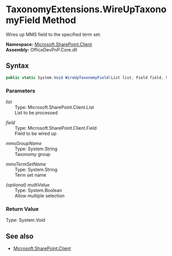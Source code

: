 # TaxonomyExtensions.WireUpTaxonomyField Method  
Wires up MMS field to the specified term set.  

**Namespace:** [Microsoft.SharePoint.Client](Microsoft.SharePoint.Client.md)  
**Assembly:** OfficeDevPnP.Core.dll  
## Syntax
```C#
public static System.Void WireUpTaxonomyField(List list, Field field, String mmsGroupName, String mmsTermSetName, Boolean multiValue)
```
### Parameters
*list*  
&emsp;&emsp;Type: Microsoft.SharePoint.Client.List  
&emsp;&emsp;List to be processed  
  
*field*  
&emsp;&emsp;Type: Microsoft.SharePoint.Client.Field  
&emsp;&emsp;Field to be wired up  
  
*mmsGroupName*  
&emsp;&emsp;Type: System.String  
&emsp;&emsp;Taxonomy group  
  
*mmsTermSetName*  
&emsp;&emsp;Type: System.String  
&emsp;&emsp;Term set name  
  
*(optional) multiValue*  
&emsp;&emsp;Type: System.Boolean  
&emsp;&emsp;Allow multiple selection  
  
### Return Value
Type: System.Void  

## See also
- [Microsoft.SharePoint.Client](Microsoft.SharePoint.Client.md)
